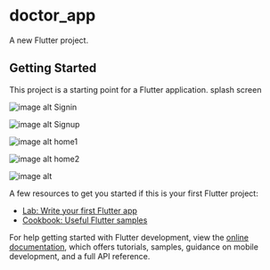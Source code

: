 # doctor_app

A new Flutter project.

## Getting Started

This project is a starting point for a Flutter application.
splash screen


![image alt](https://github.com/vishn-Mk/doctor_app/blob/master/splash.jpg?raw=true)
Signin


![image alt](https://github.com/vishn-Mk/doctor_app/blob/master/signin.jpg?raw=true)
Signup


![image alt](https://github.com/vishn-Mk/doctor_app/blob/master/signup1.jpg?raw=true)
home1


![image alt](https://github.com/vishn-Mk/doctor_app/blob/master/home1.jpg?raw=true)
home2


![image alt](https://github.com/vishn-Mk/doctor_app/blob/master/home2.jpg?raw=true)

A few resources to get you started if this is your first Flutter project:

- [Lab: Write your first Flutter app](https://docs.flutter.dev/get-started/codelab)
- [Cookbook: Useful Flutter samples](https://docs.flutter.dev/cookbook)

For help getting started with Flutter development, view the
[online documentation](https://docs.flutter.dev/), which offers tutorials,
samples, guidance on mobile development, and a full API reference.
